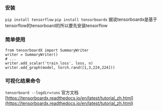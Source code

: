 ### 安装
`pip install tensorflow`
`pip install tensorboardx`
据说tensorboardx是基于tensorflow的tensorboard的所以要先安装tensorflow
### 简单使用
```
from tensorboardX import SummaryWriter   
writer = SummaryWriter()
# ...
writer.add_scalar('train_loss', loss, n)
writer.add_graph(model, torch.rand([1,3,224,224]))
```
### 可视化结果命令
`tensorboard --logdir=runs`
官方文档[https://tensorboardx.readthedocs.io/en/latest/tutorial_zh.html](https://tensorboardx.readthedocs.io/en/latest/tutorial_zh.html)
